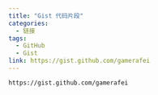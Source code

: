 ```yaml
---
title: "Gist 代码片段"
categories:
  - 链接
tags:
  - GitHub
  - Gist
link: https://gist.github.com/gamerafei
---
```


`https://gist.github.com/gamerafei` 
